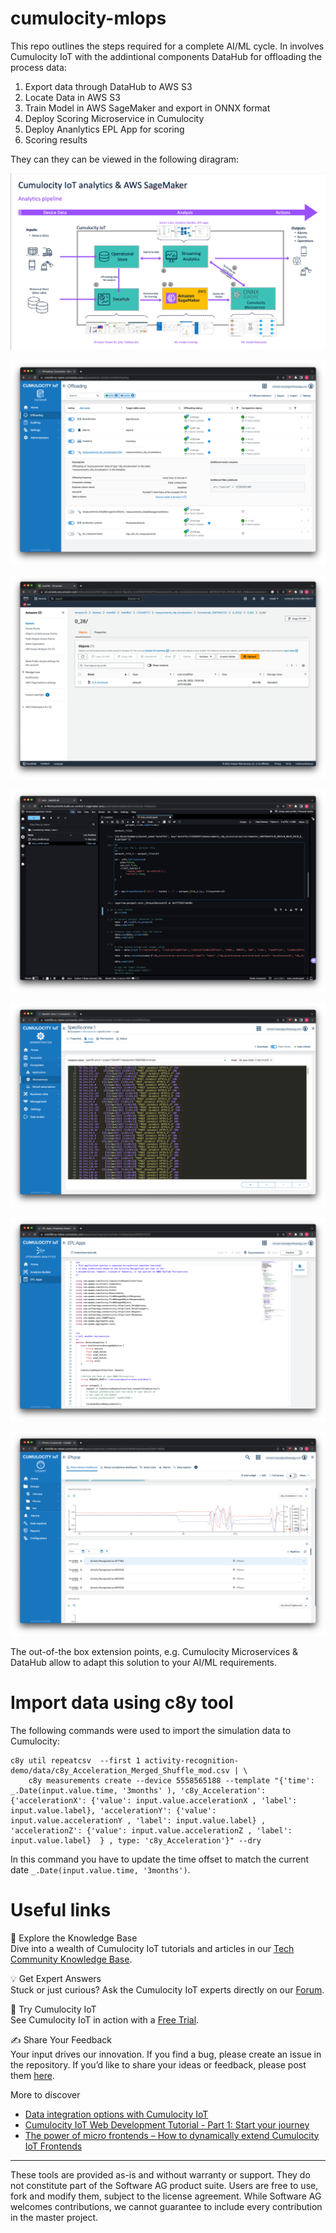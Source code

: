 # cumulocity-mlops
This repo outlines the steps required for a complete AI/ML cycle. In involves Cumulocity IoT with the addintional components DataHub for offloading the process data:
1. Export data through DataHub to AWS S3
2. Locate Data in AWS S3
3. Train Model in AWS SageMaker and export in ONNX format
4. Deploy Scoring Microservice in Cumulocity
5. Deploy Ananlytics EPL App for scoring
6. Scoring results

They can they can be viewed in the following diragram:

![AIML_Architecture](./resources/AIML_Architecture.png)


![AIML_Offloading](./resources/AIML_Offloading.png)

![AIML_Offloading_S3](./resources/AIML_Offloading_S3.png)

![AIML_Sagemaker_Training](./resources/AIML_Sagemaker_Training.png)

![AIML_Scoring_Microservice](./resources/AIML_Scoring_Microservice.png)

![AIML_Scoring_EPL](./resources/AIML_Scoring_EPL.png)

![AIML_Scoring_Results](./resources/AIML_Scoring_Results.png)

The out-of-the box extension points, e.g. Cumulocity Microservices & DataHub allow to adapt this solution to your AI/ML requirements.

# Import data using c8y tool

The following commands were used to import the simulation data to Cumulocity:

```
c8y util repeatcsv  --first 1 activity-recognition-demo/data/c8y_Acceleration_Merged_Shuffle_mod.csv | \
    c8y measurements create --device 5558565188 --template "{'time': _.Date(input.value.time, '3months' ), 'c8y_Acceleration': {'accelerationX': {'value': input.value.accelerationX , 'label': input.value.label}, 'accelerationY': {'value': input.value.accelerationY , 'label': input.value.label} , 'accelerationZ': {'value': input.value.accelerationZ , 'label': input.value.label}  } , type: 'c8y_Acceleration'}" --dry
```

In this command you have to update the time offset to match the current date `_.Date(input.value.time, '3months')`.

# Useful links

📘 Explore the Knowledge Base  
Dive into a wealth of Cumulocity IoT tutorials and articles in our [Tech Community Knowledge Base](https://tech.forums.softwareag.com/tags/c/knowledge-base/6/cumulocity-iot). 

💡 Get Expert Answers   
Stuck or just curious? Ask the Cumulocity IoT experts directly on our [Forum](https://tech.forums.softwareag.com/tags/c/forum/1/Cumulocity-IoT).  

🚀 Try Cumulocity IoT   
See Cumulocity IoT in action with a [Free Trial](https://techcommunity.softwareag.com/en_en/downloads.html).  

✍️ Share Your Feedback   
Your input drives our innovation. If you find a bug, please create an issue in the repository. If you’d like to share your ideas or feedback, please post them [here](https://tech.forums.softwareag.com/c/feedback/2).

More to discover
* [Data integration options with Cumulocity IoT](https://tech.forums.softwareag.com/t/data-integration-options-with-cumulocity-iot/263884)  
* [Cumulocity IoT Web Development Tutorial - Part 1: Start your journey](https://tech.forums.softwareag.com/t/cumulocity-iot-web-development-tutorial-part-1-start-your-journey/259613) 
* [The power of micro frontends – How to dynamically extend Cumulocity IoT Frontends](https://tech.forums.softwareag.com/t/the-power-of-micro-frontends-how-to-dynamically-extend-cumulocity-iot-frontends/266665) 

----
These tools are provided as-is and without warranty or support. They do not constitute part of the Software AG product suite. Users are free to use, fork and modify them, subject to the license agreement. While Software AG welcomes contributions, we cannot guarantee to include every contribution in the master project.
